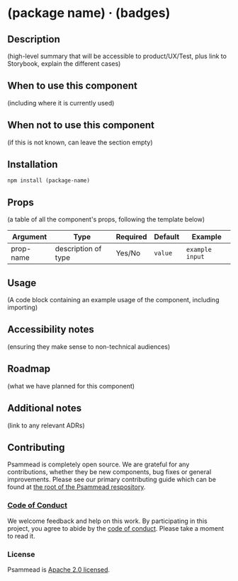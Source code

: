 # (package name) &middot; (badges)

## Description
(high-level summary that will be accessible to product/UX/Test, plus link to Storybook, explain the different cases)

## When to use this component
(including where it is currently used)

## When not to use this component
(if this is not known, can leave the section empty)

## Installation
`npm install (package-name)`

## Props
(a table of all the component's props, following the template below)

| Argument  | Type                | Required | Default | Example         |
|-----------|---------------------|----------|---------|-----------------|
| prop-name | description of type | Yes/No   | `value` | `example input` |

## Usage
(A code block containing an example usage of the component, including importing)

## Accessibility notes
(ensuring they make sense to non-technical audiences)

## Roadmap
(what we have planned for this component)

## Additional notes
(link to any relevant ADRs)

## Contributing

Psammead is completely open source. We are grateful for any contributions, whether they be new components, bug fixes or general improvements. Please see our primary contributing guide which can be found at [the root of the Psammead respository](https://github.com/bbc/psammead/blob/latest/CONTRIBUTING.md).

### [Code of Conduct](https://github.com/bbc/psammead/blob/latest/CODE_OF_CONDUCT.md)

We welcome feedback and help on this work. By participating in this project, you agree to abide by the [code of conduct](https://github.com/bbc/psammead/blob/latest/CODE_OF_CONDUCT.md). Please take a moment to read it.

### License

Psammead is [Apache 2.0 licensed](https://github.com/bbc/psammead/blob/latest/LICENSE).